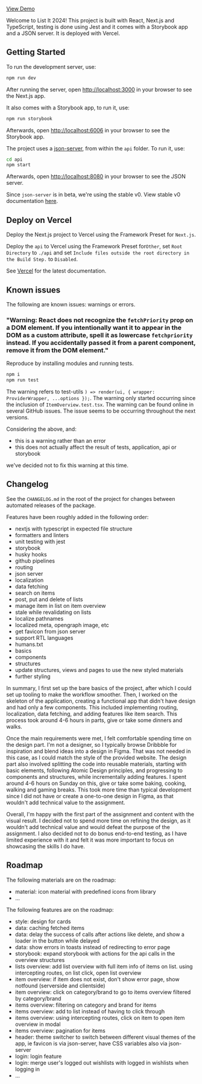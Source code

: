 [View Demo](https://list-it-2024.vercel.app/)

Welcome to List It 2024! This project is built with React, Next.js and TypeScript, testing is done using Jest and it comes with a Storybook app and a JSON server. It is deployed with Vercel.

## Getting Started

To run the development server, use:

```bash
npm run dev
```

After running the server, open [http://localhost:3000](http://localhost:3000) in your browser to see the Next.js app.

It also comes with a Storybook app, to run it, use:

```bash
npm run storybook
```

Afterwards, open [http://localhost:6006](http://localhost:6006) in your browser to see the Storybook app.

The project uses a [json-server](https://www.npmjs.com/package/json-server), from within the `api` folder. To run it, use:

```bash
cd api
npm start
```

Afterwards, open [http://localhost:8080](http://localhost:8080) in your browser to see the JSON server.

Since `json-server` is in beta, we're using the stable v0. View stable v0 documentation [here](https://github.com/typicode/json-server/tree/v0).

## Deploy on Vercel

Deploy the Next.js project to Vercel using the Framework Preset for `Next.js`.

Deploy the `api` to Vercel using the Framework Preset for`Other`, set `Root Directory` to `./api` and set `Include files outside the root directory in the Build Step.` to `Disabled`.

See [Vercel](https://vercel.com/docs/deployments/overview) for the latest documentation.

## Known issues

The following are known issues: warnings or errors.

### "Warning: React does not recognize the `fetchPriority` prop on a DOM element. If you intentionally want it to appear in the DOM as a custom attribute, spell it as lowercase `fetchpriority` instead. If you accidentally passed it from a parent component, remove it from the DOM element."

Reproduce by installing modules and running tests.

```bash
npm i
npm run test
```

The warning refers to test-utils `) => render(ui, { wrapper: ProviderWrapper, ...options });`.
The warning only started occurring since the inclusion of `ItemOverview.test.tsx`.
The warning can be found online in several GitHub issues. The issue seems to be occurring throughout the next versions.

Considering the above, and:

- this is a warning rather than an error
- this does not actually affect the result of tests, application, api or storybook

we've decided not to fix this warning at this time.

## Changelog

See the `CHANGELOG.md` in the root of the project for changes between automated releases of the package.

Features have been roughly added in the following order:

- nextjs with typescript in expected file structure
- formatters and linters
- unit testing with jest
- storybook
- husky hooks
- github pipelines
- routing
- json server
- localization
- data fetching
- search on items
- post, put and delete of lists
- manage item in list on item overview
- stale while revalidating on lists
- localize pathnames
- localized meta, opengraph image, etc
- get favicon from json server
- support RTL languages
- humans.txt
- basics
- components
- structures
- update structures, views and pages to use the new styled materials
- further styling

In summary, I first set up the bare basics of the project, after which I could set up tooling to make the workflow smoother. Then, I worked on the skeleton of the application, creating a functional app that didn't have design and had only a few components. This included implementing routing, localization, data fetching, and adding features like item search. This process took around 4-6 hours in parts, give or take some dinners and walks.

Once the main requirements were met, I felt comfortable spending time on the design part. I'm not a designer, so I typically browse Dribbble for inspiration and blend ideas into a design in Figma. That was not needed in this case, as I could match the style of the provided website. The design part also involved splitting the code into reusable materials, starting with basic elements, following Atomic Design principles, and progressing to components and structures, while incrementally adding features. I spent around 4-6 hours on Sunday on this, give or take some baking, cooking, walking and gaming breaks. This took more time than typical development since I did not have or create a one-to-one design in Figma, as that wouldn't add technical value to the assignment.

Overall, I'm happy with the first part of the assignment and content with the visual result. I decided not to spend more time on refining the design, as it wouldn't add technical value and would defeat the purpose of the assignment. I also decided not to do bonus end-to-end testing, as I have limited experience with it and felt it was more important to focus on showcasing the skills I do have.

## Roadmap

The following materials are on the roadmap:

- material: icon material with predefined icons from library
- ...

The following features are on the roadmap:

- style: design for cards
- data: caching fetched items
- data: delay the success of calls after actions like delete, and show a loader in the button while delayed
- data: show errors in toasts instead of redirecting to error page
- storybook: expand storybook with actions for the api calls in the overview structures
- lists overview: add list overview with full item info of items on list. using intercepting routes, on list click, open list overview
- item overview: if item does not exist, don't show error page, show notfound (serverside and clientside)
- item overview: click on category/brand to go to items overview filtered by category/brand
- items overview: filtering on category and brand for items
- items overview: add to list instead of having to click through
- items overview: using intercepting routes, click on item to open item overview in modal
- items overview: pagination for items
- header: theme switcher to switch between different visual themes of the app, ie favicon is via json-server, have CSS variables also via json-server
- login: login feature
- login: merge user's logged out wishlists with logged in wishlists when logging in
- ...
